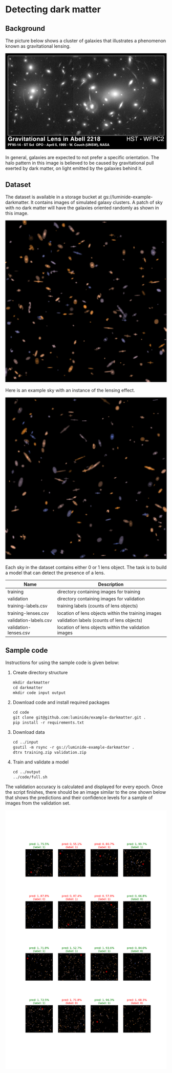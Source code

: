 # Detecting dark matter

## Background

The picture below shows a cluster of galaxies that illustrates a phenomenon known as gravitational lensing.

![](images/a2218.jpg)

In general, galaxies are expected to not prefer a specific orientation. The halo pattern in this image is believed to be caused by gravitational pull exerted by dark matter, on light emitted by the galaxies behind it.

## Dataset

The dataset is available in a storage bucket at gs://luminide-example-darkmatter. It contains images of simulated galaxy clusters. A patch of sky with no dark matter will have the galaxies oriented randomly as shown in this image.

![](images/no-lensing.png)

Here is an example sky with an instance of the lensing effect.

![](images/lensing.png)

Each sky in the dataset contains either 0 or 1 lens object. The task is to build a model that can detect the presence of a lens.

| Name                | Description                                             |
|---------------------|---------------------------------------------------------|
|training             | directory containing images for training                |
|validation           | directory containing images for validation              |
|training-labels.csv  | training labels (counts of lens objects)                |
|training-lenses.csv  | location of lens objects within the training images     |
|validation-labels.csv| validation labels (counts of lens objects)              |
|validation-lenses.csv| location of lens objects within the validation images   |


## Sample code

Instructions for using the sample code is given below:

1. Create directory structure

    ```
    mkdir darkmatter
    cd darkmatter
    mkdir code input output
    ```

2. Download code and install required packages
    ```
    cd code
    git clone git@github.com:luminide/example-darkmatter.git .
    pip install -r requirements.txt
    ```

3. Download data
    ```
    cd ../input
    gsutil -m rsync -r gs://luminide-example-darkmatter .
    dtrx training.zip validation.zip
    ```

4. Train and validate a model

    ```
    cd ../output
    ../code/full.sh
    ```

The validation accuracy is calculated and displayed for every epoch. Once the script finishes, there should be an image similar to the one shown below that shows the predictions and their confidence levels for a sample of images from the validation set.

![](images/validation-samples.png)
